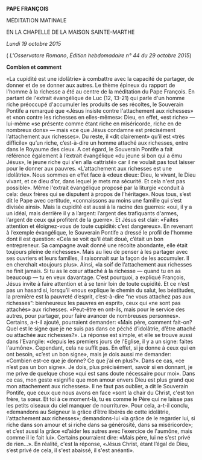 **PAPE FRANÇOIS**

MÉDITATION MATINALE

EN LA CHAPELLE DE LA MAISON SAINTE-MARTHE

*Lundi 19 octobre 2015*

( *L'Osservatore Romano*, *Édition hebdomadaire n° 44 du 29 octobre 2015*)

**Combien et comment**

«La cupidité est une idolâtrie» à combattre avec la capacité de partager, de donner et de se donner aux autres. Le thème épineux du rapport de l'homme à la richesse a été au centre de la méditation du Pape François. En partant de l'extrait évangélique de Luc (12, 13-21) qui parle d'un homme riche préoccupé d'accumuler les produits de ses récoltes, le Souverain Pontife a remarqué que «Jésus insiste contre l'attachement aux richesses» et «non contre les richesses en elles-mêmes»: Dieu, en effet, «est riche» — lui-même «se présente comme étant riche en miséricorde, riche en de nombreux dons» — mais «ce que Jésus condamne est précisément l’attachement aux richesses». Du reste, il «dit clairement» qu’il est «très difficile» qu’un riche, c’est-à-dire un homme attaché aux richesses, entre dans le Royaume des cieux. A cet égard, le Souverain Pontife a fait référence également à l’extrait évangélique «du jeune si bon qui a ému Jésus», le jeune riche qui s'en alla «attristé» car il ne voulait pas tout laisser pour le donner aux pauvres. «L’attachement aux richesses est une idolâtrie». Nous sommes en effet face à «deux dieux: Dieu, le vivant, le Dieu vivant, et ce dieu d’or, dans lequel je mets ma sécurité. Et cela n'est pas possible». Même l'extrait évangélique proposé par la liturgie «conduit à cela: deux frères qui se disputent à propos de l’héritage». Nous tous, s’est dit le Pape avec certitude, «connaissons au moins une famille qui s’est divisée ainsi». Mais la cupidité est aussi à la racine des guerres: «oui, il y a un idéal, mais derrière il y a l’argent: l’argent des trafiquants d'armes, l’argent de ceux qui profitent de la guerre». Et Jésus est clair: «Faites attention et éloignez-vous de toute cupidité: c’est dangereux». En revenant à l’exemple évangélique, le Souverain Pontife a dressé le profil de l'homme dont il est question: «Cela se voit qu’il était doué, c’était un bon entrepreneur. Sa campagne avait donné une récolte abondante, elle était toujours pleine de richesses». Mais au lieu de penser à les partager avec ses ouvriers et leurs familles, il raisonnait sur la façon de les accumuler. Il en cherchait «toujours plus». Ainsi, «la soif de l’attachement aux richesses ne finit jamais. Si tu as le cœur attaché à la richesse — quand tu en as beaucoup — tu en veux davantage. C’est pourquoi, a expliqué François, Jésus invite à faire attention et à se tenir loin de toute cupidité. Et ce n’est pas un hasard si, lorsqu’il «nous explique le chemin du salut, les béatitudes, la première est la pauvreté d’esprit, c’est-à-dire “ne vous attachez pas aux richesses”: bienheureux les pauvres en esprit», ceux qui «ne sont pas attachés» aux richesses. «Peut-être en ont-ils, mais pour le service des autres, pour partager, pour faire avancer de nombreuses personnes». Certains, a-t-il ajouté, pourraient demander: «Mais père, comment fait-on? Quel est le signe que je ne suis pas dans ce péché d’idolâtrie, d’être attaché ou attachée aux richesses?». La réponse est simple, et elle se trouve aussi dans l’Evangile: «depuis les premiers jours de l'Eglise, il y a un signe: faites l'aumône». Cependant, cela ne suffit pas. En effet, si je donne à ceux qui en ont besoin, «c’est un bon signe», mais je dois aussi me demander: «Combien est-ce que je donne? Ce que j’ai en plus?». Dans ce cas, «ce n’est pas un bon signe». Je dois, plus précisément, savoir si en donnant, je me prive de quelque chose «qui est sans doute nécessaire pour moi». Dans ce cas, mon geste «signifie que mon amour envers Dieu est plus grand que mon attachement aux richesses». Il ne faut pas oublier, a dit le Souverain Pontife, que ceux que nous avons en face «sont la chair du Christ, c'est ton frère, ta sœur. Et toi à ce moment-là, tu es comme le Père qui ne laisse pas les petits oiseaux du ciel manquer de nourriture». Pour cela, a-t-il conclu, «demandons au Seigneur la grâce d’être libérés de cette idolâtrie, l'attachement aux richesses»; demandons-lui «la grâce de le regarder lui, si riche dans son amour et si riche dans sa générosité, dans sa miséricorde»; et c’est aussi la grâce «d’aider les autres avec l’exercice de l'aumône, mais comme il le fait lui». Certains pourraient dire: «Mais père, lui ne s’est privé de rien...». En réalité, c'est la réponse, «Jésus Christ, étant l’égal de Dieu, s’est privé de cela, il s'est abaissé, il s'est anéanti».